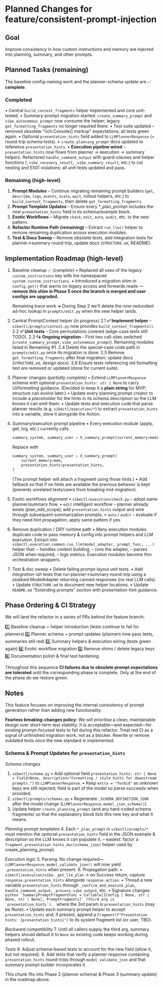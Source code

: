# Planned Changes for feature/consistent-prompt-injection

## Goal
Improve consistency in how custom instructions and memory are injected into planning, summary, and other prompts.

## Planned Tasks (remaining)
The baseline config-naming work and the planner-schema update are ✅ **complete**.

### Completed
• Central `build_context_fragments` helper implemented and core unit-tested.
• Summary-prompt migration started: `create_summary_prompt` and `vibe_autonomous_prompt` now consume the helper; legacy `get_formatting_fragments` no longer required there.
• Test suite updated – removed obsolete "rich.Console() markup" expectations; all tests green again.
• Optional `presentation_hints` field added to `LLMPlannerResponse` (+ round-trip schema tests).
• `create_planning_prompt` docs updated to reference `presentation_hints`.
• **Execution pipeline wired** – `presentation_hints` now flows from planner → execution → summary helpers. Refactored `handle_command_output` with guard-clauses and helper functions (`_vibe_recovery_result`, `_vibe_summary_result`, etc.) to cut nesting and E501 violations; all unit-tests updated and pass.

### Remaining (high-level)
1. **Prompt Modules** – Continue migrating remaining prompt builders (`get`, `describe`, `logs`, `events`, `scale`, `wait`, rollout helpers, etc.) to `build_context_fragments`, then delete `get_formatting_fragments`.
2. **Prompt Template Updates** – Ensure every *_plan_prompt includes the new `presentation_hints` field in its schema/example block.
3. **Exotic Workflows** – Migrate `check`, `edit`, `auto`, `audit`, etc. to the new pattern.
4. **Refactor Runtime Path (remaining)** – Extract `run_llm()` helper to remove remaining duplication across execution modules.
5. **Test & Docs Sweep** – Remove obsolete tests, add integration tests for planner→summary round-trip, update docs (`STRUCTURE.md`, README).

## Implementation Roadmap (high-level)

1. Baseline cleanup ✅  *(complete)*
   • Replaced all uses of the legacy `custom_instructions` key with the namespaced `system.custom_instructions`.
   • Introduced a migration shim in `Config.get()` that warns on legacy access and forwards reads — **remove this shim in Phase 5 once the branch is merged and user configs are upgraded.**

   Remaining trace work ➜ During Step 2 we'll delete the now-redundant ad-hoc lookup in `prompts/edit.py` when the new helper lands.

2. Central PromptContext helper *(in progress)*
   2.1  **✅ Implement helper** – `vibectl/prompts/context.py` now provides `build_context_fragments()`.
   2.2  **✅ Unit tests** – Core permutations covered (edge-case tests still TODO).
   2.3  **↪ Ongoing migration** – First two call-sites switched (`create_summary_prompt`, `vibe_autonomous_prompt`). Remaining modules listed in Remaining #1.
   2.4  Delete the special-case code path in `prompts/edit.py` once its migration is done.
   2.5  Remove `get_formatting_fragments` after final migration; update docs (`STRUCTURE.md`, design docs).
   2.6  Ensure tests referencing old formatting text are removed or updated (done for current suite).

3. Planner changes *(partially complete)*
   • Extend `LLMPlannerResponse` schema with optional `presentation_hints: str | None` to carry UI/formatting guidance. (Decided to keep it a **plain string** for MVP; structure can evolve later.)
   • Update every planning prompt creator to include a *placeholder* for the hints in its schema description so the LLM knows it can emit them.
   • Update tests and execution code that parse planner results (e.g. `vibectl/execution/*`) to extract `presentation_hints` into a variable, store it alongside the Action.

4. Summary/execution prompt pipeline
   • Every execution module (apply, get, log, etc.) currently calls
      ```python
      summary_system, summary_user = X_summary_prompt(current_memory=mem)
      ```
      Replace with
      ```python
      summary_system, summary_user = X_summary_prompt(
          current_memory=mem,
          presentation_hints=presentation_hints,
      )
      ```
      (The prompt helper will attach a fragment using those hints.)
   • Add fallback so that if no hints are available the previous behavior is kept (prevents unrelated tests/users from breaking mid-migration).

5. Exotic workflows alignment
   • `vibectl/execution/check.py` – adopt same planner/summary flow.
   • `edit` intelligent workflow – planner already exists (plan_edit_scope); add `presentation_hints` output and wire through subsequent summarization prompts.
   • `auto` / `audit` – evaluate if they need hint propagation; apply same pattern if yes.

6. Remove duplication / DRY runtime path
   • Many execution modules duplicate code to pass memory & config into prompt helpers and LLM execution. Extract into
     `vibectl.execution.common.run_llm(model_adapter, prompt_func, ...)` helper that:
     – handles context building,
     – runs the adapter,
     – parses JSON when required,
     – logs metrics.
     Execution modules become thin orchestration wrappers.

7. Test & doc sweep
   • Delete failing prompt-layout unit tests.
   • Add *integration-ish* tests that run planner→summary round-trip using a stubbed ModelAdapter returning canned responses (no real LLM calls).
   • Update `STRUCTURE.md` to document new helper locations.
   • Update `README.md` "Extending prompts" section with presentation-hint guidance.

## Phase Ordering & CI Strategy

We will land the refactor in a series of PRs behind the feature branch:

1️⃣ Baseline cleanup + helper introduction (tests continue to fail for planners)
2️⃣ Planner schema + prompt updates (planners now pass tests, summaries still red)
3️⃣ Summary helpers & execution wiring (tests green again)
4️⃣ Exotic workflow migration
5️⃣ Remove shims / delete legacy keys
6️⃣ Documentation polish & final test hardening

Throughout this sequence **CI failures due to obsolete prompt expectations are tolerated** until the corresponding phase is complete. Only at the end of the phase do we restore green.

## Notes
This feature focuses on improving the internal consistency of prompt generation rather than adding new functionality.

**Fearless breaking-changes policy:** We will prioritise a clean, maintainable design over short-term test stability. It is acceptable—and expected—for existing prompt-focused tests to fail during this refactor. Treat red CI as a signal of unfinished migration work, not as a blocker. Rewrite or remove outdated tests once the new standard is implemented.

### Schema & Prompt Updates for `presentation_hints`

*Schema changes*
1.  `vibectl/schema.py`
    • Add optional field `presentation_hints: str | None = Field(None, description="Formatting / style hints for downstream prompts.")` to `LLMPlannerResponse`.
    • Keep `extra = "forbid"` so unknown keys are still rejected; field is part of the model so parse succeeds when provided.
2.  `vibectl/prompts/schemas.py`
    • Regenerate `_SCHEMA_DEFINITION_JSON` after the model change (`LLMPlannerResponse.model_json_schema()`).
3.  Update helper `create_planning_prompt` (and any hard-coded schema fragments) so that the explanatory block lists this new key and what it means.

*Planning prompt templates*
4.  Each `*_plan_prompt` in `vibectl/prompts/*` must mention the optional `presentation_hints` field in the JSON example & description so the LLM knows it can populate it.
    – easiest: factor a `fragment_presentation_hints_doc(schema_json)` helper used by create_planning_prompt.

*Execution logic*
5.  Parsing: No change required—`LLMPlannerResponse.model_validate_json()` will now yield `.presentation_hints` when present.
6.  Propagation path:
    • `vibectl/execution/vibe._get_llm_plan` → on Success return, capture `response.presentation_hints` alongside `response.action`.
    • Thread a new variable `presentation_hints` through `_confirm_and_execute_plan`, `handle_command_output`, `_process_vibe_output`, etc.
    • Signature changes:
      ```python
      `SummaryPromptFragmentFunc = Callable[[Config | None, str | None, str | None], PromptFragments]` (third arg is `presentation_hints`).
      ```
      where the 3rd param is `presentation_hints` (may be None).
    • Update each summary prompt helper to accept `presentation_hints` and, if present, append a `Fragment(f"Presentation hints: {presentation_hints}")` to its *system* fragment list (or user, TBD).

*Backward compatibility*
7.  Until all callers supply the third arg, summary helpers should default it to `None` so existing code keeps working during phased rollout.

*Tests*
8.  Adjust schema-based tests to account for the new field (allow it, but not required).
9.  Add tests that verify a planner response containing `presentation_hints` round-trips through `model_validate_json` and that summary prompt builder incorporates it.

This chunk fits into Phase 2 (planner schema) & Phase 3 (summary update) in the roadmap above.
